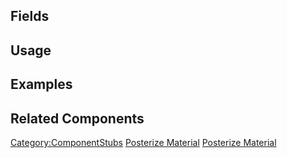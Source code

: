 <languages></languages> <translate>

## Fields

## Usage

## Examples

## Related Components

</translate>

[Category:ComponentStubs](Category:ComponentStubs "wikilink") [Posterize
Material](Category:Components{{#translation:}} "wikilink") [Posterize
Material](Category:Components:Assets:Materials:Filters{{#translation:}} "wikilink")